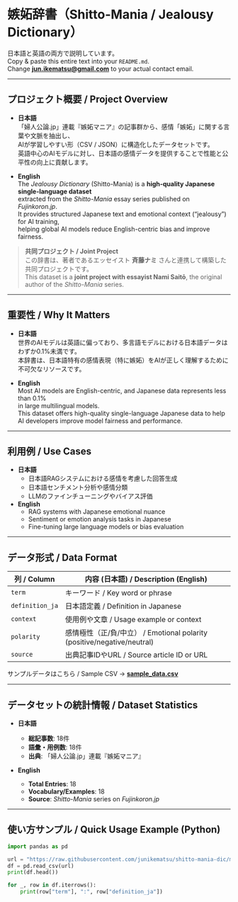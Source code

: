 # 嫉妬辞書（Shitto-Mania / Jealousy Dictionary）

日本語と英語の両方で説明しています。  
Copy & paste this entire text into your `README.md`.  
Change **jun.ikematsu@gmail.com** to your actual contact email.

---

## プロジェクト概要 / Project Overview
- **日本語**  
  「婦人公論.jp」連載『嫉妬マニア』の記事群から、感情「嫉妬」に関する言葉や文脈を抽出し、  
  AIが学習しやすい形（CSV / JSON）に構造化したデータセットです。  
  英語中心のAIモデルに対し、日本語の感情データを提供することで性能と公平性の向上に貢献します。

- **English**  
  The *Jealousy Dictionary* (Shitto-Mania) is a **high-quality Japanese single-language dataset**  
  extracted from the *Shitto-Mania* essay series published on *Fujinkoron.jp*.  
  It provides structured Japanese text and emotional context (“jealousy”) for AI training,  
  helping global AI models reduce English-centric bias and improve fairness.

> **共同プロジェクト / Joint Project**  
> この辞書は、著者であるエッセイスト **斉藤ナミ** さんと連携して構築した共同プロジェクトです。  
> This dataset is a **joint project with essayist Nami Saitō**, the original author of the *Shitto-Mania* series.

---

## 重要性 / Why It Matters
- **日本語**  
  世界のAIモデルは英語に偏っており、多言語モデルにおける日本語データはわずか0.1%未満です。  
  本辞書は、日本語特有の感情表現（特に嫉妬）をAIが正しく理解するために不可欠なリソースです。

- **English**  
  Most AI models are English-centric, and Japanese data represents less than 0.1%  
  in large multilingual models.  
  This dataset offers high-quality single-language Japanese data to help  
  AI developers improve model fairness and performance.

---

## 利用例 / Use Cases
- **日本語**  
  - 日本語RAGシステムにおける感情を考慮した回答生成  
  - 日本語センチメント分析や感情分類  
  - LLMのファインチューニングやバイアス評価  
- **English**  
  - RAG systems with Japanese emotional nuance  
  - Sentiment or emotion analysis tasks in Japanese  
  - Fine-tuning large language models or bias evaluation

---

## データ形式 / Data Format
| 列 / Column | 内容 (日本語) / Description (English) |
|---|---|
| `term` | キーワード / Key word or phrase |
| `definition_ja` | 日本語定義 / Definition in Japanese |
| `context` | 使用例や文章 / Usage example or context |
| `polarity` | 感情極性（正/負/中立） / Emotional polarity (positive/negative/neutral) |
| `source` | 出典記事IDやURL / Source article ID or URL |

サンプルデータはこちら / Sample CSV → **[sample_data.csv](./sample_data.csv)**

---

## データセットの統計情報 / Dataset Statistics
- **日本語**
  - **総記事数**: 18件
  - **語彙・用例数**: 18件
  - **出典**: 「婦人公論.jp」連載『嫉妬マニア』

- **English**
  - **Total Entries**: 18
  - **Vocabulary/Examples**: 18
  - **Source**: *Shitto-Mania* series on *Fujinkoron.jp*
---

## 使い方サンプル / Quick Usage Example (Python)
```python
import pandas as pd

url = "https://raw.githubusercontent.com/junikematsu/shitto-mania-dic/main/sample_data.csv"
df = pd.read_csv(url)
print(df.head())

for _, row in df.iterrows():
    print(row["term"], ":", row["definition_ja"])
